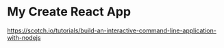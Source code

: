 # My Create React App

https://scotch.io/tutorials/build-an-interactive-command-line-application-with-nodejs
